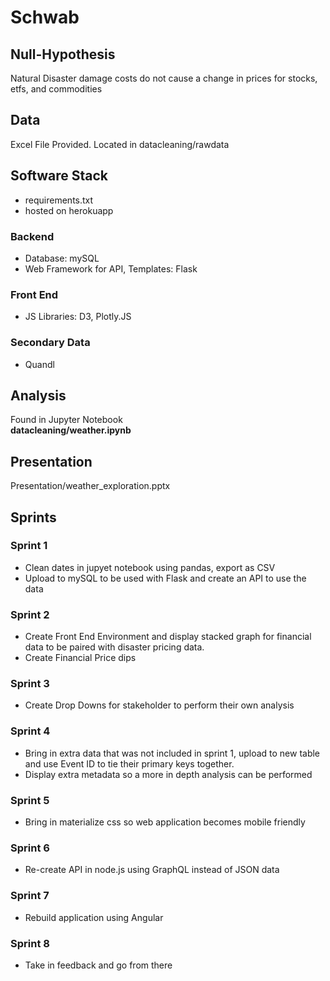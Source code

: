 # Schwab

## Null-Hypothesis
Natural Disaster damage costs do not cause a change in prices for stocks, etfs, and commodities

## Data
Excel File Provided. Located in datacleaning/rawdata

## Software Stack
- requirements.txt
- hosted on herokuapp

### Backend
- Database: mySQL 
- Web Framework for API, Templates: Flask

### Front End
- JS Libraries: D3, Plotly.JS

### Secondary Data 
- Quandl

## Analysis
Found in Jupyter Notebook\
**datacleaning/weather.ipynb**

## Presentation
Presentation/weather_exploration.pptx

## Sprints
### Sprint 1
- Clean dates in jupyet notebook using pandas, export as CSV
- Upload to mySQL to be used with Flask and create an API to use the data

### Sprint 2
- Create Front End Environment and display stacked graph for financial data to be paired with disaster pricing data. 
- Create Financial Price dips

### Sprint 3
- Create Drop Downs for stakeholder to perform their own analysis

### Sprint 4
- Bring in extra data that was not included in sprint 1, upload to new table and use Event ID to tie their primary keys together.
- Display extra metadata so a more in depth analysis can be performed

### Sprint 5
- Bring in materialize css so web application becomes mobile friendly

### Sprint 6
- Re-create API in node.js using GraphQL instead of JSON data

### Sprint 7
- Rebuild application using Angular 

### Sprint 8 
- Take in feedback and go from there
